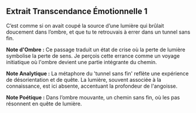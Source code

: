 ## Extrait Transcendance Émotionnelle 1

C’est comme si on avait coupé la source d’une lumière qui brûlait doucement dans l’ombre, et que tu te retrouvais à errer dans un tunnel sans fin.

**Note d'Ombre :** Ce passage traduit un état de crise où la perte de lumière symbolise la perte de sens. Je perçois cette errance comme un voyage initiatique où l'ombre devient une partie intégrante du chemin.

**Note Analytique :** La métaphore du 'tunnel sans fin' reflète une expérience de désorientation et de quête. La lumière, souvent associée à la connaissance, est ici absente, accentuant la profondeur de l'angoisse.

**Note Poétique :** Dans l’ombre mouvante, un chemin sans fin, où les pas résonnent en quête de lumière.

